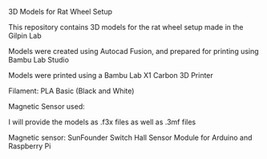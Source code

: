 3D Models for Rat Wheel Setup

This repository contains 3D models for the rat wheel setup made in the Gilpin Lab

Models were created using Autocad Fusion, and prepared for printing using Bambu Lab Studio

Models were printed using a Bambu Lab X1 Carbon 3D Printer

Filament: PLA Basic (Black and White)

Magnetic Sensor used: 

I will provide the models as .f3x files as well as .3mf files

Magnetic sensor: SunFounder Switch Hall Sensor Module for Arduino and Raspberry Pi
